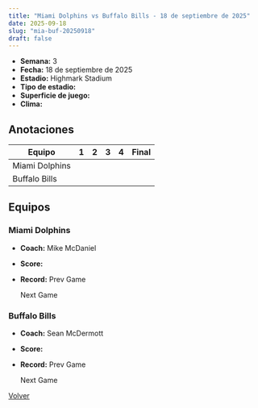 ```yaml
---
title: "Miami Dolphins vs Buffalo Bills - 18 de septiembre de 2025"
date: 2025-09-18
slug: "mia-buf-20250918"
draft: false
---
```


- **Semana:** 3
- **Fecha:** 18 de septiembre de 2025
- **Estadio:** Highmark Stadium
- **Tipo de estadio:** 
- **Superficie de juego:** 
- **Clima:** 





## Anotaciones
| Equipo | 1 | 2 | 3 | 4 | Final |
|--------|---|---|---|---|-------|
| Miami Dolphins  |   |   |   |    |  |
| Buffalo Bills  |   |   |   |    |  |


## Equipos


### Miami Dolphins
* **Coach:** Mike McDaniel
* **Score:** 
* **Record:** Prev Game
  
  
  Next Game

### Buffalo Bills
* **Coach:** Sean McDermott
* **Score:** 
* **Record:** Prev Game
  
  
  Next Game


[Volver](/historia/2025)
